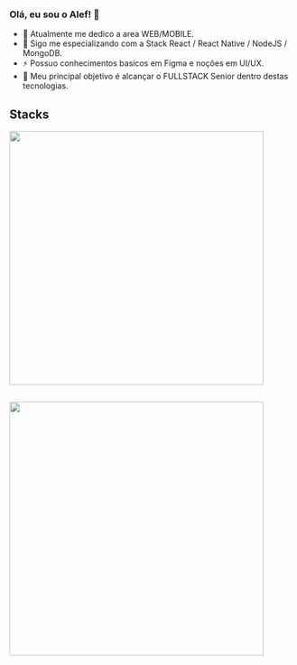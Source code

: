 ### Olá, eu sou o Alef! 👋

- 🔭 Atualmente me dedico a area WEB/MOBILE.
- 🌱 Sigo me especializando com a Stack React / React Native / NodeJS / MongoDB.
- ⚡ Possuo conhecimentos basicos em Figma e noções em UI/UX.
- 🏹 Meu principal objetivo é alcançar o FULLSTACK Senior dentro destas tecnologias.

## Stacks

<img width="450em" src="https://github-readme-stats.vercel.app/api/top-langs/?username=alefrodrigues538&hide_progress=false&show_icons=true&theme=radical"/>

##

<img width="450em" src="https://github-readme-stats.vercel.app/api?username=alefrodrigues538&show_icons=true&theme=radical"/>
